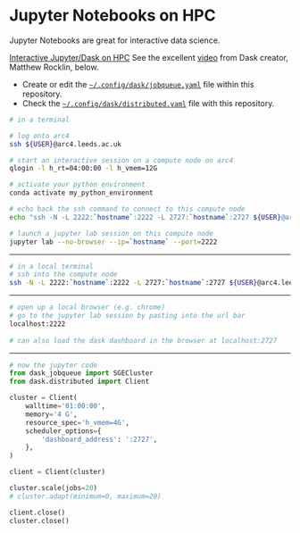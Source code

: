 # Jupyter Notebooks on HPC

Jupyter Notebooks are great for interactive data science.





[Interactive Jupyter/Dask on HPC](https://pangeo.io/setup_guides/hpc.html)
See the excellent [video](https://www.youtube.com/embed/FXsgmwpRExM) from Dask creator, Matthew Rocklin, below.
- Create or edit the [`~/.config/dask/jobqueue.yaml`](https://github.com/lukeconibear/swd6_hpp/blob/main/docs/jobqueue.yaml) file within this repository.
- Check the [`~/.config/dask/distributed.yaml`](https://github.com/lukeconibear/swd6_hpp/blob/main/docs/distributed.yaml) file with this repository.


```bash
# in a terminal

# log onto arc4
ssh ${USER}@arc4.leeds.ac.uk

# start an interactive session on a compute node on arc4
qlogin -l h_rt=04:00:00 -l h_vmem=12G

# activate your python environment
conda activate my_python_environment

# echo back the ssh command to connect to this compute node
echo "ssh -N -L 2222:`hostname`:2222 -L 2727:`hostname`:2727 ${USER}@arc4.leeds.ac.uk"

# launch a jupyter lab session on this compute node
jupyter lab --no-browser --ip=`hostname` --port=2222
```
___
```bash
# in a local terminal
# ssh into the compute node
ssh -N -L 2222:`hostname`:2222 -L 2727:`hostname`:2727 ${USER}@arc4.leeds.ac.uk
```
___
```bash
# open up a local browser (e.g. chrome)
# go to the jupyter lab session by pasting into the url bar
localhost:2222
    
# can also load the dask dashboard in the browser at localhost:2727
```
___
```python
# now the jupyter code
from dask_jobqueue import SGECluster
from dask.distributed import Client

cluster = Client(
    walltime='01:00:00',
    memory='4 G',
    resource_spec='h_vmem=4G',
    scheduler_options={
        'dashboard_address': ':2727',
    },
)

client = Client(cluster)

cluster.scale(jobs=20)
# cluster.adapt(minimum=0, maximum=20)

client.close()
cluster.close()
```
